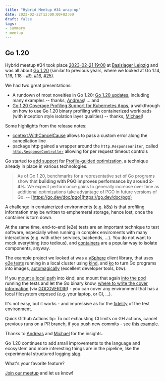 ```yaml
---
title: "Hybrid Meetup #34 wrap-up"
date: 2023-02-22T12:00:00+02:00
draft: false
tags:
- summary
- meetup
---
```


## Go 1.20

Hybrid meetup #34 took place [2023-02-21
19:00](https://www.meetup.com/leipzig-golang/events/290666161/) at [Basislager
Leipzig](https://www.basislager.co/) and was all about [Go
1.20](https://tip.golang.org/doc/go1.20) (similar to previous years, where we
looked at Go 1.14, 1.16, 1.18 - [#9](https://golangleipzig.space/posts/meetup-9-wrapup/), [#16](https://golangleipzig.space/posts/meetup-16-wrapup/), [#25](https://golangleipzig.space/posts/meetup-25-wrapup/)).

We had two great presentations:

* A rundown of most novelties in Go 1.20: [Go 1.20
  updates](https://gist.github.com/klingtnet/0b5fd6cd742fe030115d3cc10776531f), including many examples -- thanks, [Andreas](https://www.klingt.net/)! ... and
* [Go 1.20 Coverage Profiling Support for Kubernetes Apps](https://www.mgasch.com/2023/02/go-e2e/), a walkthrough on how to use Go 1.20 binary profiling with containerized workloads (with inception style isolation layer qualities) -- thanks, [Michael](https://twitter.com/embano1)!

Some highlights from the release notes:

* [context.WithCancelCause](https://pkg.go.dev/context@master#WithCancelCause) allows to pass a custom error along the cancellation line
* package http gained a wrapper around the `http.ResponseWriter`, called [`http.ResponseController`](https://pkg.go.dev/net/http#ResponseController) allowing for per request timeout controls

Go started to [add support](https://go.dev/doc/pgo) for [Profile-guided optimization](https://en.wikipedia.org/wiki/Profile-guided_optimization), a technique already in place in various technologies.

> As of Go 1.20, benchmarks for a representative set of Go programs show that
> **building with PGO improves performance by around 2-4%**. We expect performance
> gains to generally increase over time as additional optimizations take
> advantage of PGO in future versions of Go. -- [https://go.dev/doc/pgo](https://go.dev/doc/pgo)

A challenge in containerized environments (e.g. [k8s](https://kubernetes.io/))
is that profiling information may be written to emphemeral storage, hence lost,
once the container is torn down.

At the same time, end-to-end (e2e) tests are an important technique to test
software, especially when running in complex enviroments with many interactions
(e.g. with other services, backends, ...). You do not want to mock everything (too tedious), and
[containers](https://cloud.google.com/learn/what-are-containers) are a popular way to isolate components, anyway.

The example project we looked at was a [vSphere](https://github.com/embano1/vsphere) client
library, that uses [e2e
tests](https://github.com/embano1/vsphere/blob/main/.github/workflows/e2e.yaml)
running in a local cluster using [kind](https://kind.sigs.k8s.io/), and
[ko](https://github.com/ko-build/ko) to turn Go programs into images,
[automagically](https://ko.build/) (excellent developer tools, btw).

If you [mount a local
path](https://github.com/embano1/vsphere/blob/545c3a4658b945fcaa1fef4b815cf7e92079fb9f/.github/workflows/e2e.yaml#L57-L68)
into kind, and mount that again [into the
pod](https://github.com/embano1/vsphere/blob/545c3a4658b945fcaa1fef4b815cf7e92079fb9f/test/client_test.go#L221-L231)
running the tests and let the Go binary know, [where to write the cover
information](https://github.com/embano1/vsphere/blob/545c3a4658b945fcaa1fef4b815cf7e92079fb9f/test/client_test.go#L195)
(via [GOCOVERDIR](https://go.dev/testing/coverage/#running)) - you can cover
any environment that has a local filesystem exposed (e.g. your laptop, or CI,
...).

It's not easy, but it works - and impressive as for the [fidelity](https://abseil.io/resources/swe-book/html/ch14.html) of the test
environment.

Quick Github Actions tip: To not exhausting CI limits on GH actions, cancel previous runs on a
PR branch, if you push new commits - see [this
example](https://github.com/embano1/vsphere/blob/545c3a4658b945fcaa1fef4b815cf7e92079fb9f/.github/workflows/e2e.yaml#L9-L12).

Thanks to [Andreas](https://klingt.net) and
[Michael](https://twitter.com/embano1) for the insights.

Go 1.20 continues to add small improvements to the language and ecosystem and
more interesting things are in the pipeline, like the experimental structured
logging [slog](https://pkg.go.dev/golang.org/x/exp/slog).

What's your favorite feature?

[Join our meetup](https://www.meetup.com/Leipzig-Golang/) and let us know!

